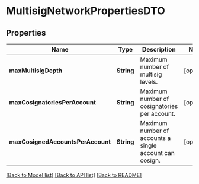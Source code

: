 # MultisigNetworkPropertiesDTO

## Properties
Name | Type | Description | Notes
------------ | ------------- | ------------- | -------------
**maxMultisigDepth** | **String** | Maximum number of multisig levels. | [optional] 
**maxCosignatoriesPerAccount** | **String** | Maximum number of cosignatories per account. | [optional] 
**maxCosignedAccountsPerAccount** | **String** | Maximum number of accounts a single account can cosign. | [optional] 

[[Back to Model list]](../README.md#documentation-for-models) [[Back to API list]](../README.md#documentation-for-api-endpoints) [[Back to README]](../README.md)


